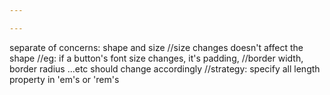 ```yaml
---

---
```


separate of concerns:
    shape and size  //size changes doesn't affect the shape
                    //eg: if a button's font size changes, it's padding, 
                    //border width, border radius ...etc should change accordingly
                    //strategy: specify all length property in 'em's or 'rem's

